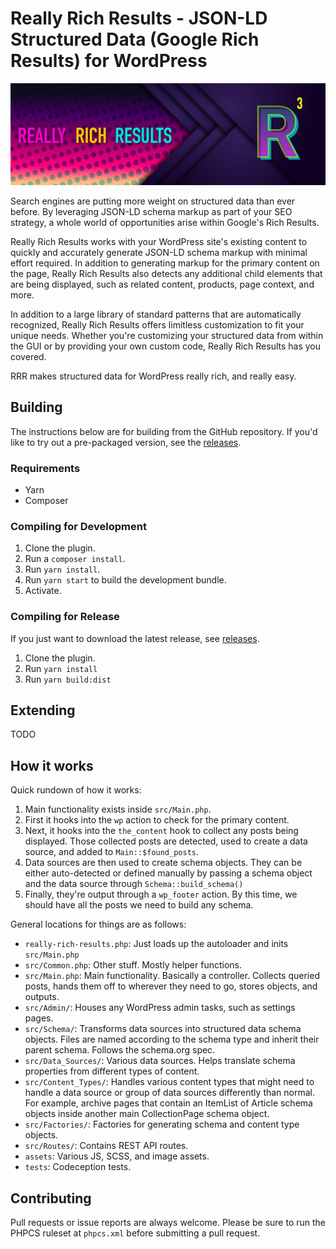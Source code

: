 # Really Rich Results - JSON-LD Structured Data (Google Rich Results) for WordPress

![Really Rich Results Banner](assets/src/images/banner-1544x500.png)

Search engines are putting more weight on structured data than ever before. By leveraging JSON-LD schema markup as part of your SEO strategy, a whole world of opportunities arise within Google's Rich Results.

Really Rich Results works with your WordPress site's existing content to quickly and accurately generate JSON-LD schema markup with minimal effort required. In addition to generating markup for the primary content on the page, Really Rich Results also detects any additional child elements that are being displayed, such as related content, products, page context, and more.

In addition to a large library of standard patterns that are automatically recognized, Really Rich Results offers limitless customization to fit your unique needs. Whether you're customizing your structured data from within the GUI or by providing your own custom code, Really Rich Results has you covered.

RRR makes structured data for WordPress really rich, and really easy.

## Building

The instructions below are for building from the GitHub repository. If you'd like to try out a pre-packaged version, see the [releases](https://github.com/pagely/really-rich-results/releases).

### Requirements
- Yarn
- Composer

### Compiling for Development

1. Clone the plugin.
2. Run a `composer install`.
3. Run `yarn install`.
4. Run `yarn start` to build the development bundle.
4. Activate.

### Compiling for Release

If you just want to download the latest release, see [releases](https://github.com/pagely/really-rich-results/releases).

1. Clone the plugin.
2. Run `yarn install`
3. Run `yarn build:dist`

## Extending

TODO

## How it works

Quick rundown of how it works:

1. Main functionality exists inside `src/Main.php`.
2. First it hooks into the `wp` action to check for the primary content.
3. Next, it hooks into the `the_content` hook to collect any posts being displayed. Those collected posts are detected, used to create a data source, and added to `Main::$found_posts`.
4. Data sources are then used to create schema objects. They can be either auto-detected or defined manually by passing a schema object and the data source through `Schema::build_schema()`
5. Finally, they're output through a `wp_footer` action. By this time, we should have all the posts we need to build any schema.

General locations for things are as follows:

* `really-rich-results.php`: Just loads up the autoloader and inits `src/Main.php`
* `src/Common.php`: Other stuff. Mostly helper functions.
* `src/Main.php`: Main functionality. Basically a controller. Collects queried posts, hands them off to wherever they need to go, stores objects, and outputs.
* `src/Admin/`: Houses any WordPress admin tasks, such as settings pages.
* `src/Schema/`: Transforms data sources into structured data schema objects. Files are named according to the schema type and inherit their parent schema. Follows the schema.org spec.
* `src/Data_Sources/`: Various data sources. Helps translate schema properties from different types of content.
* `src/Content_Types/`: Handles various content types that might need to handle a data source or group of data sources differently than normal. For example, archive pages that contain an ItemList of Article schema objects inside another main CollectionPage schema object.
* `src/Factories/`: Factories for generating schema and content type objects.
* `src/Routes/`: Contains REST API routes.
* `assets`: Various JS, SCSS, and image assets.
* `tests`: Codeception tests.

## Contributing

Pull requests or issue reports are always welcome. Please be sure to run the PHPCS ruleset at `phpcs.xml` before submitting a pull request.